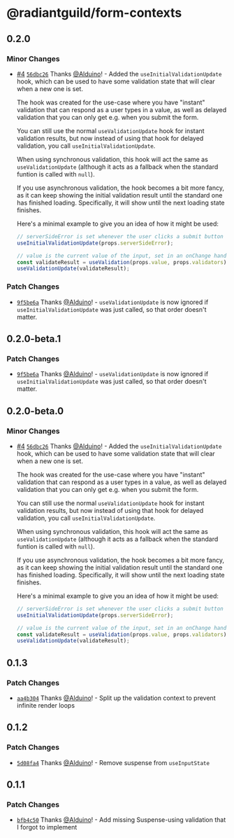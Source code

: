 # @radiantguild/form-contexts

## 0.2.0

### Minor Changes

-   [#4](https://github.com/RadiantGuild/Lib.FormContexts/pull/4) [`56dbc26`](https://github.com/RadiantGuild/Lib.FormContexts/commit/56dbc264026a7ff6b1dd4ead4988ab16f5b27395) Thanks [@Alduino](https://github.com/Alduino)! - Added the `useInitialValidationUpdate` hook, which can be used to have some validation state that will clear when a new one is set.

    The hook was created for the use-case where you have "instant" validation that can respond as a user types in a value, as well as delayed validation that you can only get e.g. when you submit the form.

    You can still use the normal `useValidationUpdate` hook for instant validation results, but now instead of using that hook for delayed validation, you call `useInitialValidationUpdate`.

    When using synchronous validation, this hook will act the same as `useValidationUpdate` (although it acts as a fallback when the standard funtion is called with `null`).

    If you use asynchronous validation, the hook becomes a bit more fancy, as it can keep showing the initial validation result until the standard one has finished loading. Specifically, it will show until the next loading state finishes.

    Here's a minimal example to give you an idea of how it might be used:

    ```jsx
    // serverSideError is set whenever the user clicks a submit button
    useInitialValidationUpdate(props.serverSideError);

    // value is the current value of the input, set in an onChange handler
    const validateResult = useValidation(props.value, props.validators);
    useValidationUpdate(validateResult);
    ```

### Patch Changes

-   [`9f5be6a`](https://github.com/RadiantGuild/Lib.FormContexts/commit/9f5be6a8bdc226da80cf56b9a43cb1940264f773) Thanks [@Alduino](https://github.com/Alduino)! - `useValidationUpdate` is now ignored if `useInitialValidationUpdate` was just called, so that order doesn't matter.

## 0.2.0-beta.1

### Patch Changes

-   [`9f5be6a`](https://github.com/RadiantGuild/Lib.FormContexts/commit/9f5be6a8bdc226da80cf56b9a43cb1940264f773) Thanks [@Alduino](https://github.com/Alduino)! - `useValidationUpdate` is now ignored if `useInitialValidationUpdate` was just called, so that order doesn't matter.

## 0.2.0-beta.0

### Minor Changes

-   [#4](https://github.com/RadiantGuild/Lib.FormContexts/pull/4) [`56dbc26`](https://github.com/RadiantGuild/Lib.FormContexts/commit/56dbc264026a7ff6b1dd4ead4988ab16f5b27395) Thanks [@Alduino](https://github.com/Alduino)! - Added the `useInitialValidationUpdate` hook, which can be used to have some validation state that will clear when a new one is set.

    The hook was created for the use-case where you have "instant" validation that can respond as a user types in a value, as well as delayed validation that you can only get e.g. when you submit the form.

    You can still use the normal `useValidationUpdate` hook for instant validation results, but now instead of using that hook for delayed validation, you call `useInitialValidationUpdate`.

    When using synchronous validation, this hook will act the same as `useValidationUpdate` (although it acts as a fallback when the standard funtion is called with `null`).

    If you use asynchronous validation, the hook becomes a bit more fancy, as it can keep showing the initial validation result until the standard one has finished loading. Specifically, it will show until the next loading state finishes.

    Here's a minimal example to give you an idea of how it might be used:

    ```jsx
    // serverSideError is set whenever the user clicks a submit button
    useInitialValidationUpdate(props.serverSideError);

    // value is the current value of the input, set in an onChange handler
    const validateResult = useValidation(props.value, props.validators);
    useValidationUpdate(validateResult);
    ```

## 0.1.3

### Patch Changes

-   [`aa4b304`](https://github.com/RadiantGuild/Lib.FormContexts/commit/aa4b304e43225057a7722d354adae1d0405427d9) Thanks [@Alduino](https://github.com/Alduino)! - Split up the validation context to prevent infinite render loops

## 0.1.2

### Patch Changes

-   [`5d08fa4`](https://github.com/RadiantGuild/Lib.FormContexts/commit/5d08fa46aaeb0c37c8321f5ba525aa421f5acc03) Thanks [@Alduino](https://github.com/Alduino)! - Remove suspense from `useInputState`

## 0.1.1

### Patch Changes

-   [`bfb4c50`](https://github.com/RadiantGuild/Lib.FormContexts/commit/bfb4c50b319b5ae206a3205dfbc2ca3fe0dcca32) Thanks [@Alduino](https://github.com/Alduino)! - Add missing Suspense-using validation that I forgot to implement

